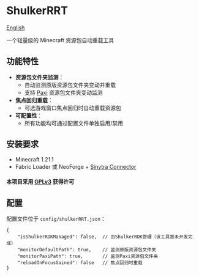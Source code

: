 # ShulkerRRT
[English](./README.md)

一个轻量级的 Minecraft 资源包自动重载工具

## 功能特性

- **资源包文件夹监测**：
  - 自动监测原版资源包文件夹变动并重载
  - 支持 [Paxi](https://modrinth.com/mod/paxi) 资源包文件夹变动监测
- **焦点回归重载**：
  - 可选游戏窗口焦点回归时自动重载资源包
- **可配置性**：
  - 所有功能均可通过配置文件单独启用/禁用

## 安装要求
- Minecraft 1.21.1
- Fabric Loader 或 NeoForge + [Sinytra Connector](https://modrinth.com/mod/connector)

#### 本项目采用 [GPLv3](https://www.gnu.org/licenses/quick-guide-gplv3.zh-cn.html) 获得许可

## 配置
配置文件位于 `config/shulkerRRT.json`：

```json5
{
    "isShulkerRDKManaged": false,  // 由ShulkerRDK管理（该工具暂未开发完成）
    "monitorDefaultPath": true,    // 监测原版资源包文件夹
    "monitorPaxiPath": true,       // 监测Paxi资源包文件夹
    "reloadOnFocusGained": false   // 焦点回归时重载
}
```